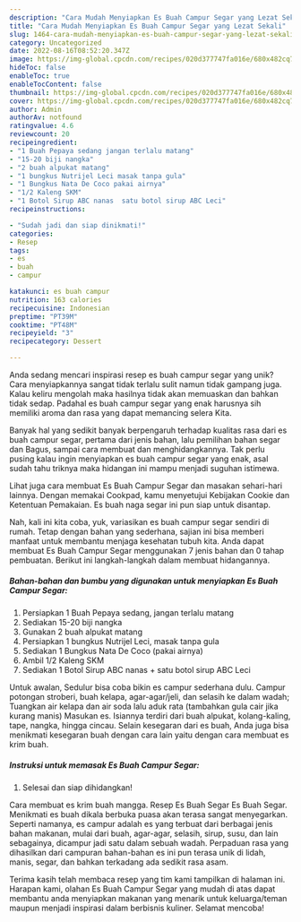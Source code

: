```yaml
---
description: "Cara Mudah Menyiapkan Es Buah Campur Segar yang Lezat Sekali"
title: "Cara Mudah Menyiapkan Es Buah Campur Segar yang Lezat Sekali"
slug: 1464-cara-mudah-menyiapkan-es-buah-campur-segar-yang-lezat-sekali
category: Uncategorized
date: 2022-08-16T08:52:20.347Z
image: https://img-global.cpcdn.com/recipes/020d377747fa016e/680x482cq70/es-buah-campur-segar-foto-resep-utama.jpg
hideToc: false
enableToc: true
enableTocContent: false
thumbnail: https://img-global.cpcdn.com/recipes/020d377747fa016e/680x482cq70/es-buah-campur-segar-foto-resep-utama.jpg
cover: https://img-global.cpcdn.com/recipes/020d377747fa016e/680x482cq70/es-buah-campur-segar-foto-resep-utama.jpg
author: Admin
authorAv: notfound
ratingvalue: 4.6
reviewcount: 20
recipeingredient:
- "1 Buah Pepaya sedang jangan terlalu matang"
- "15-20 biji nangka"
- "2 buah alpukat matang"
- "1 bungkus Nutrijel Leci masak tanpa gula"
- "1 Bungkus Nata De Coco pakai airnya"
- "1/2 Kaleng SKM"
- "1 Botol Sirup ABC nanas  satu botol sirup ABC Leci"
recipeinstructions:

- "Sudah jadi dan siap dinikmati!"
categories:
- Resep
tags:
- es
- buah
- campur

katakunci: es buah campur 
nutrition: 163 calories
recipecuisine: Indonesian
preptime: "PT39M"
cooktime: "PT48M"
recipeyield: "3"
recipecategory: Dessert

---
```





Anda sedang mencari inspirasi resep es buah campur segar yang unik? Cara menyiapkannya sangat tidak terlalu sulit namun tidak gampang juga. Kalau keliru mengolah maka hasilnya tidak akan memuaskan dan bahkan tidak sedap. Padahal es buah campur segar yang enak harusnya sih memiliki aroma dan rasa yang dapat memancing selera Kita.





Banyak hal yang sedikit banyak berpengaruh terhadap kualitas rasa dari es buah campur segar, pertama dari jenis bahan, lalu pemilihan bahan segar dan Bagus, sampai cara membuat dan menghidangkannya. Tak perlu pusing kalau ingin menyiapkan es buah campur segar yang enak,      asal sudah tahu triknya maka hidangan ini mampu menjadi suguhan istimewa.














Lihat juga cara membuat Es Buah Campur Segar dan masakan sehari-hari lainnya. Dengan memakai Cookpad, kamu menyetujui Kebijakan Cookie dan Ketentuan Pemakaian. Es buah naga segar ini pun siap untuk disantap.






Nah, kali ini kita coba, yuk, variasikan es buah campur segar sendiri di rumah. Tetap dengan bahan yang sederhana, sajian ini bisa memberi manfaat untuk membantu menjaga kesehatan tubuh kita. Anda dapat membuat Es Buah Campur Segar menggunakan 7 jenis bahan dan 0 tahap pembuatan. Berikut ini langkah-langkah dalam membuat hidangannya.

<!--inarticleads1-->

##### Bahan-bahan dan bumbu yang digunakan untuk menyiapkan Es Buah Campur Segar:

1. Persiapkan 1 Buah Pepaya sedang, jangan terlalu matang
1. Sediakan 15-20 biji nangka
1. Gunakan 2 buah alpukat matang
1. Persiapkan 1 bungkus Nutrijel Leci, masak tanpa gula
1. Sediakan 1 Bungkus Nata De Coco (pakai airnya)
1. Ambil 1/2 Kaleng SKM
1. Sediakan 1 Botol Sirup ABC nanas + satu botol sirup ABC Leci


Untuk awalan, Sedulur bisa coba bikin es campur sederhana dulu. Campur potongan stroberi, buah kelapa, agar-agar/jeli, dan selasih ke dalam wadah; Tuangkan air kelapa dan air soda lalu aduk rata (tambahkan gula cair jika kurang manis) Masukan es. Isiannya terdiri dari buah alpukat, kolang-kaling, tape, nangka, hingga cincau. Selain kesegaran dari es buah, Anda juga bisa menikmati kesegaran buah dengan cara lain yaitu dengan cara membuat es krim buah. 

<!--inarticleads2-->

##### Instruksi untuk memasak Es Buah Campur Segar:


1. Selesai dan siap dihidangkan!

Cara membuat es krim buah mangga. Resep Es Buah Segar Es Buah Segar. Menikmati es buah dikala berbuka puasa akan terasa sangat menyegarkan. Seperti namanya, es campur adalah es yang terbuat dari berbagai jenis bahan makanan, mulai dari buah, agar-agar, selasih, sirup, susu, dan lain sebagainya, dicampur jadi satu dalam sebuah wadah. Perpaduan rasa yang dihasilkan dari campuran bahan-bahan es ini pun terasa unik di lidah, manis, segar, dan bahkan terkadang ada sedikit rasa asam. 

Terima kasih telah membaca resep yang tim kami tampilkan di halaman ini. Harapan kami, olahan Es Buah Campur Segar yang mudah di atas dapat membantu anda menyiapkan makanan yang menarik untuk keluarga/teman maupun menjadi inspirasi dalam berbisnis kuliner. Selamat mencoba!
